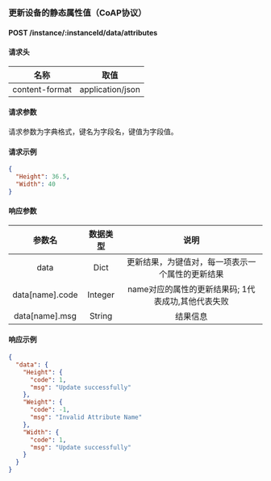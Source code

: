 ### 更新设备的静态属性值（CoAP协议）

#### POST /instance/:instanceId/data/attributes

#### 请求头

|       名称       |        取值        |
|:--------------:|:----------------:|
| content-format | application/json |

#### 请求参数

请求参数为字典格式，键名为字段名，键值为字段值。

#### 请求示例

```json
{
  "Height": 36.5,
  "Width": 40
}
```

#### 响应参数

|       参数名       |  数据类型   |              说明               |
|:---------------:|:-------:|:-----------------------------:|
|      data       |  Dict   |   更新结果，为键值对，每一项表示一个属性的更新结果    |
| data[name].code | Integer | name对应的属性的更新结果码; 1代表成功,其他代表失败 |
| data[name].msg  | String  |             结果信息              |

#### 响应示例

```json
{
  "data": {
    "Height": {
      "code": 1,
      "msg": "Update successfully"
    },
    "Weight": {
      "code": -1,
      "msg": "Invalid Attribute Name"
    },
    "Width": {
      "code": 1,
      "msg": "Update successfully"
    }
  }
}
```
